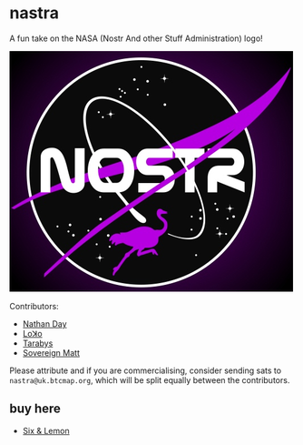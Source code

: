 # nastra

A fun take on the NASA (Nostr And other Stuff Administration) logo!

![nastra logo](https://github.com/dadofsambonzuki/nastra/blob/main/Assets/Nostr_NASA_dark_background_500px.jpeg)

Contributors:

 * [Nathan Day](https://snort.social/p/npub1cn670f663n3ks02jnnlsvd5y88zjnefy8343ykaxs7y3nzzketrsrjwt8a)
 * [Loꓘo](https://snort.social/p/npub13a9prrjj2u730svh79rqhedpd6u5ydstdla8gv2mlnkna7tz4pgsyzf2f7)
 * [Tarabys](https://snort.social/p/npub1tyu5g3frwch2505d7x2y9nt2h5ztt335dtxht9gn6zsr5ftgnglsvqqyut)
 * [Sovereign Matt](https://snort.social/p/npub1fl7pr0azlpgk469u034lsgn46dvwguz9g339p03dpetp9cs5pq5qxzeknp)

Please attribute and if you are commercialising, consider sending sats to `nastra@uk.btcmap.org`, which will be split equally between the contributors.

## buy here

 * [Six & Lemon](https://sixandlemon.com/products/nastr-t-shirt)
